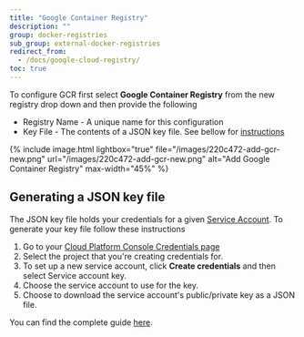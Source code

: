 ```yaml
---
title: "Google Container Registry"
description: ""
group: docker-registries
sub_group: external-docker-registries
redirect_from:
  - /docs/google-cloud-registry/
toc: true
---
```

To configure GCR first select **Google Container Registry** from the new registry drop down and then provide the following

* Registry Name - A unique name for this configuration
* Key File - The contents of a JSON key file. See bellow for [instructions](#section-generating-a-json-key-file)

{% include image.html lightbox="true" file="/images/220c472-add-gcr-new.png" url="/images/220c472-add-gcr-new.png" alt="Add Google Container Registry" max-width="45%" %}

## Generating a JSON key file
The JSON key file holds your credentials for a given [Service Account](https://cloud.google.com/compute/docs/access/service-accounts). To generate your key file follow these instructions

1. Go to your [Cloud Platform Console Credentials page](https://console.cloud.google.com/apis/credentials)
2. Select the project that you're creating credentials for.
3. To set up a new service account, click **Create credentials** and then select Service account key.
4. Choose the service account to use for the key.
5. Choose to download the service account's public/private key as a JSON file.

You can find the complete guide [here](https://support.google.com/cloud/answer/6158849#serviceaccounts).
